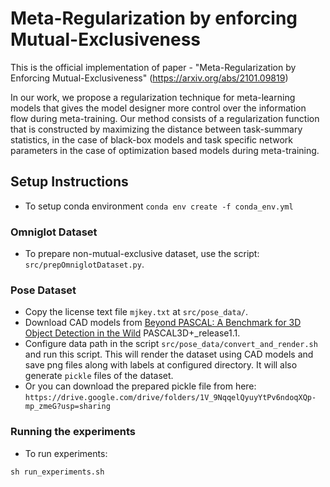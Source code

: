 # Meta-Regularization by enforcing Mutual-Exclusiveness

This is the official implementation of paper - "Meta-Regularization by Enforcing Mutual-Exclusiveness" (https://arxiv.org/abs/2101.09819)

In our work, we propose a regularization technique for meta-learning models that gives the model designer more control over the information flow during meta-training. Our method consists of a regularization function that is constructed by maximizing the distance between task-summary statistics, in the case of black-box models and task specific network parameters in the case of optimization based models during meta-training.

## Setup Instructions  
 - To setup conda environment `conda env create -f conda_env.yml`  
 
### Omniglot Dataset  
 - To prepare non-mutual-exclusive dataset, use the script: `src/prepOmniglotDataset.py`.  

### Pose Dataset  
 - Copy the license text file `mjkey.txt` at `src/pose_data/`.  
 - Download CAD models from [Beyond PASCAL: A Benchmark for 3D Object Detection in the Wild](http://cvgl.stanford.edu/projects/pascal3d.html) PASCAL3D+_release1.1.  
 - Configure data path in the script `src/pose_data/convert_and_render.sh` and run this script. This will render the dataset using CAD models and save png files along with labels at configured directory. It will also generate `pickle` files of the dataset.      
 - Or you can download the prepared pickle file from here: `https://drive.google.com/drive/folders/1V_9NqqelQyuyYtPv6ndoqXQp-mp_zmeG?usp=sharing`    

### Running the experiments  

 - To run experiments:  

 ```
 sh run_experiments.sh
 ```
